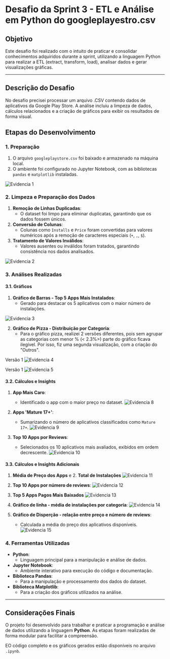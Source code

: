 # Desafio da Sprint 3 - ETL e Análise em Python do googleplayestro.csv

## Objetivo
Este desafio foi realizado com o intuito de praticar e consolidar conhecimentos adquiridos durante a sprint, utilizando a linguagem Python para realizar a ETL (extract, transform, load), analisar dados e gerar visualizações gráficas.

---

## Descrição do Desafio
No desafio precisei processar um arquivo .CSV contendo dados de aplicativos da Google Play Store. A análise incluiu a limpeza de dados, cálculos relacionados e a criação de gráficos para exibir os resultados de forma visual.

## Etapas do Desenvolvimento

### 1. Preparação
1. O arquivo `googleplaystore.csv` foi baixado e armazenado na máquina local.
2. O ambiente foi configurado no Jupyter Notebook, com as bibliotecas `pandas` e `matplotlib` instaladas.

![Evidencia 1](../Evidências/Evidencia%20Desafio%20Sprint%203-v2.png)

### 2. Limpeza e Preparação dos Dados
1. **Remoção de Linhas Duplicadas**:
   - O dataset foi limpo para eliminar duplicatas, garantindo que os dados fossem únicos.
2. **Conversão de Colunas**:
   - Colunas como `Installs` e `Price` foram convertidas para valores numéricos após a remoção de caracteres especiais (`+`, `,`, `$`).
3. **Tratamento de Valores Inválidos**:
   - Valores ausentes ou inválidos foram tratados, garantindo consistência nos dados analisados.

![Evidencia 2](../Evidências/Evidencias%20Desafio%20-%20Sprint%203%20(1).png)

### 3. Análises Realizadas

#### 3.1. Gráficos
1. **Gráfico de Barras - Top 5 Apps Mais Instalados**:
   - Gerado para destacar os 5 aplicativos com o maior número de instalações.

![Evidencia 3](../Evidências/Evidencias%20Desafio%20-%20Sprint%203%20(2).png)

2. **Gráfico de Pizza - Distribuição por Categoria**:
   - Para o gráfico pizza, realizei 2 versões diferentes, pois sem agrupar as categorias com menor % (< 2.3%>) parte do gráfico ficava ilegível. Por isso, fiz uma segunda visualização, com a criação do "Outros".

Versão 1
![Evidencia 4](../Evidências/Evidencias%20Desafio%20-%20Sprint%203%20(3).png)

Versão 1
![Evidencia 5](../Evidências/Evidencias%20Desafio%20-%20Sprint%203%20(4).png)

#### 3.2. Cálculos e Insights
1. **App Mais Caro**:
   - Identificado o app com o maior preço no dataset.
![Evidencia 8](../Evidências/Evidencias%20Desafio%20-%20Sprint%203%20(5).png)

2. **Apps 'Mature 17+'**:
   - Sumarizando o número de aplicativos classificados como `Mature 17+`.
![Evidencia 9](../Evidências/Evidencias%20Desafio%20-%20Sprint%203%20(7).png)

3. **Top 10 Apps por Reviews**:
   - Selecionados os 10 aplicativos mais avaliados, exibidos em ordem decrescente.
![Evidencia 10](../Evidências/Evidencias%20Desafio%20-%20Sprint%203%20(8).png)

#### 3.3. Cálculos e Insights Adicionais

1. **Média de Preço dos Apps** e 2. **Total de Instalações**
![Evidencia 11](../Evidências/Evidencias%20Desafio%20-%20Sprint%203%20(9).png)

3. **Top 10 Apps por número de reviews**:
![Evidencia 12](../Evidências/Evidencias%20Desafio%20-%20Sprint%203%20(10).png)

4. **Top 5 Apps Pagos Mais Baixados**
![Evidencia 13](../Evidências/Evidencias%20Desafio%20-%20Sprint%203%20(11).png)

5. **Gráfico de linha - média de instalações por categoria**:
![Evidencia 14](../Evidências/Evidencias%20Desafio%20-%20Sprint%203%20(13).png)

6. **Gráfico de Disperção - relação entre preço e número de reviews**:
   - Calculada a média do preço dos aplicativos disponíveis.
![Evidencia 15](../Evidências/Evidencias%20Desafio%20-%20Sprint%203%20(12).png)

### 4. Ferramentas Utilizadas
- **Python**:
  - Linguagem principal para a manipulação e análise de dados.
- **Jupyter Notebook**:
  - Ambiente interativo para execução do código e documentação.
- **Biblioteca Pandas**:
  - Para a manipulação e processamento dos dados do dataset.
- **Biblioteca Matplotlib**:
  - Para a criação dos gráficos utilizados na análise.

---

## Considerações Finais
O projeto foi desenvolvido para trabalhar e praticar a programação e análise de dados utilizando a linguagem **Python**. As etapas foram realizadas de forma modular para facilitar a compreensão.

EO código completo e os gráficos gerados estão disponíveis no arquivo `.ipynb`.